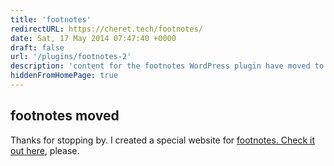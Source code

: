 ```yaml
---
title: 'footnotes'
redirectURL: https://cheret.tech/footnotes/
date: Sat, 17 May 2014 07:47:40 +0000
draft: false
url: '/plugins/footnotes-2'
description: 'content for the footnotes WordPress plugin have moved to a different website'
hiddenFromHomePage: true
---
```


## footnotes moved

Thanks for stopping by. I created a special website for [footnotes. Check it out here](https://cheret.tech/footnotes), please.
